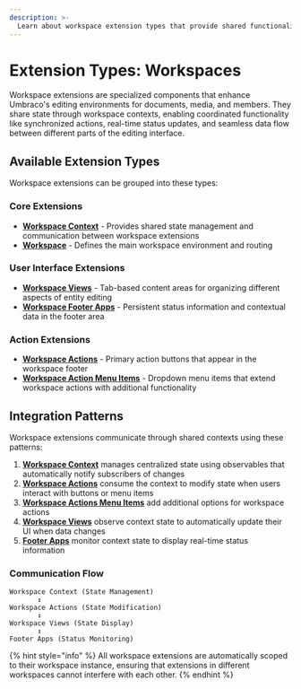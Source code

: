 ```yaml
---
description: >-
  Learn about workspace extension types that provide shared functionality and communication within workspace environments.
---
```


# Extension Types: Workspaces

Workspace extensions are specialized components that enhance Umbraco's editing environments for documents, media, and members. They share state through workspace contexts, enabling coordinated functionality like synchronized actions, real-time status updates, and seamless data flow between different parts of the editing interface.

## Available Extension Types

Workspace extensions can be grouped into these types:

### Core Extensions
- **[Workspace Context](workspace-context.md)** - Provides shared state management and communication between workspace extensions
- **[Workspace](workspace.md)** - Defines the main workspace environment and routing

### User Interface Extensions  
- **[Workspace Views](workspace-views.md)** - Tab-based content areas for organizing different aspects of entity editing
- **[Workspace Footer Apps](workspace-footer-apps.md)** - Persistent status information and contextual data in the footer area

### Action Extensions
- **[Workspace Actions](workspace-editor-actions.md)** - Primary action buttons that appear in the workspace footer
- **[Workspace Action Menu Items](workspace-action-menu-items.md)** - Dropdown menu items that extend workspace actions with additional functionality

## Integration Patterns

Workspace extensions communicate through shared contexts using these patterns:

1. **[Workspace Context](workspace-context.md)** manages centralized state using observables that automatically notify subscribers of changes
2. **[Workspace Actions](workspace-editor-actions.md)** consume the context to modify state when users interact with buttons or menu items
3. **[Workspace Actions Menu Items](workspace-action-menu-items.md)** add additional options for workspace actions
4. **[Workspace Views](workspace-views.md)** observe context state to automatically update their UI when data changes  
5. **[Footer Apps](workspace-footer-apps.md)** monitor context state to display real-time status information

### Communication Flow

```
Workspace Context (State Management)
       ↕️
Workspace Actions (State Modification) 
       ↕️
Workspace Views (State Display)
       ↕️  
Footer Apps (Status Monitoring)
```

{% hint style="info" %}
All workspace extensions are automatically scoped to their workspace instance, ensuring that extensions in different workspaces cannot interfere with each other.
{% endhint %}
